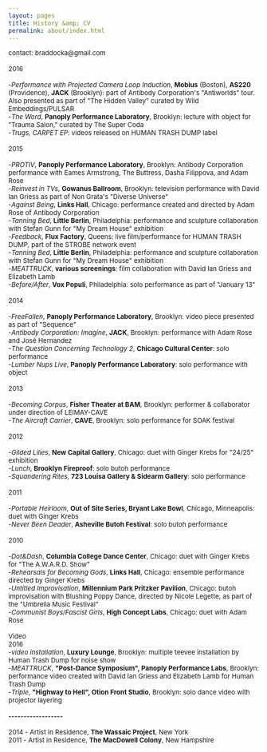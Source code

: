 ```yaml
---
layout: pages
title: History &amp; CV
permalink: about/index.html
---
```

<font size="2">
contact: braddocka@gmail.com
<br><br>
2016
<br><br>
-<i>Performance with Projected Camera Loop Induction</i>, <b>Mobius</b> (Boston), <b>AS220</b> (Providence), <b>JACK</b> (Brooklyn): part of Antibody Corporation's "Antiworlds" tour. Also presented as part of "The Hidden Valley" curated by Wild Embeddings/PULSAR
<br>-<i>The Word</i>, <b>Panoply Performance Laboratory</b>, Brooklyn: lecture with object for "Trauma Salon," curated by The Super Coda
<br>-<i>Trugs, CARPET EP</i>: videos released on HUMAN TRASH DUMP label
<br><br>
2015
<br><br>
-<i>PROTIV</i>, <b>Panoply Performance Laboratory</b>, Brooklyn: Antibody Corporation performance with Eames Armstrong, The Buttress, Dasha Filippova, and Adam Rose
<br>-<i>Reinvest in TVs</i>, <b>Gowanus Ballroom</b>, Brooklyn: television performance with David Ian Griess as part of Non Grata's "Diverse Universe"
<br>-<i>Against Being</i>, <b>Links Hall</b>, Chicago: performance created and directed by Adam Rose of Antibody Corporation
<br>-<i>Tanning Bed</i>, <b>Little Berlin</b>, Philadelphia: performance and sculpture collaboration with Stefan Gunn for "My Dream House" exhibition
<br>-<i>Feedback</i>, <b>Flux Factory</b>, Queens: live film/performance for HUMAN TRASH DUMP, part of the STROBE network event
<br>-<i>Tanning Bed</i>, <b>Little Berlin</b>, Philadelphia: performance and sculpture collaboration with Stefan Gunn for "My Dream House" exhibition
<br>-<i>MEATTRUCK</i>, <b>various screenings</b>: film collaboration with David Ian Griess and Elizabeth Lamb
<br>-<i>Before/After</i>, <b>Vox Populi</b>, Philadelphia: solo performance as part of "January 13"
<br><br>
2014
<br><br>
-<i>FreeFallen</i>, <b>Panoply Performance Laboratory</b>, Brooklyn: video piece presented as part of "Sequence"
<br>-<i>Antibody Corporation: Imagine</i>, <b>JACK</b>, Brooklyn: performance with Adam Rose and José Hernandez
<br>-<i>The Question Concerning Technology 2</i>, <b>Chicago Cultural Center</b>: solo performance
<br>-<i>Lumber Nups Live</i>, <b>Panoply Performance Laboratory</b>: solo performance with object
<br><br>
2013
<br><br>
-<i>Becoming Corpus</i>, <b>Fisher Theater at BAM</b>, Brooklyn: performer & collaborator under direction of LEIMAY-CAVE
<br>-<i>The Aircraft Carrier</i>, <b>CAVE</b>, Brooklyn: solo performance for SOAK festival
<br><br>
2012
<br><br>
-<i>Gilded Lilies</i>, <b>New Capital Gallery</b>, Chicago: duet with Ginger Krebs for "24/25" exhibition
<br>-<i>Lunch</i>, <b>Brooklyn Fireproof</b>: solo butoh performance
<br>-<i>Squandering Rites</i>, <b>723 Louisa Gallery & Sidearm Gallery</b>: solo performance
<br><br>
2011
<br><br>
-<i>Portable Heirloom</i>, <b>Out of Site Series, Bryant Lake Bowl</b>, Chicago, Minneapolis: duet with Ginger Krebs
<br>-<i>Never Been Deader</i>, <b>Asheville Butoh Festival</b>: solo butoh performance
<br><br>
2010
<br><br>
-<i>Dot&Dash</i>, <b>Columbia College Dance Center</b>, Chicago: duet with Ginger Krebs for "The A.W.A.R.D. Show"
<br>-<i>Rehearsals for Becoming Gods</i>, <b>Links Hall</b>, Chicago: ensemble performance directed by Ginger Krebs
<br>-<i>Untitled Improvisation</i>, <b>Millennium Park Pritzker Pavilion</b>, Chicago: butoh improvisation with Blushing Poppy Dance, directed by Nicole Legette, as part of the "Umbrella Music Festival"
<br>-<i>Communist Boys/Fascist Girls</i>, <b>High Concept Labs</b>, Chicago: duet with Adam Rose
<br><br>
Video
<br>
2016
<br>
-<i>video installation</i>, <b>Luxury Lounge</b>, Brooklyn: multiple teevee installation by Human Trash Dump for noise show
<br>
-<i>MEATTRUCK</i>, <b>"Post-Dance Symposium", Panoply Performance Labs</b>, Brooklyn: performance video created with David Ian Griess and Elizabeth Lamb for Human Trash Dump
<br>
-<i>Triple</i>, <b>"Highway to Hell", Otion Front Studio</b>, Brooklyn: solo dance video with projector layering
<br><br>
<b>------------------</b>
<br><br>
2014 - Artist in Residence, <b>The Wassaic Project</b>, New York
<br>2011 - Artist in Residence, <b>The MacDowell Colony</b>, New Hampshire
</font>
